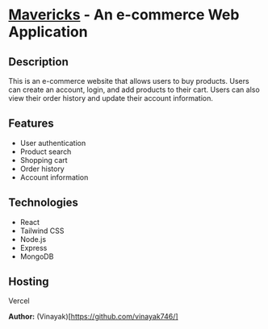 # [Mavericks](https://mavericks-app.vercel.app) - An e-commerce Web Application

## Description

This is an e-commerce website that allows users to buy products.
Users can create an account, login, and add products to their cart.
Users can also view their order history and update their account information.

## Features

- User authentication
- Product search
- Shopping cart
- Order history
- Account information

## Technologies

- React
- Tailwind CSS
- Node.js
- Express
- MongoDB

## Hosting
Vercel

**Author:** (Vinayak)[https://github.com/vinayak746/]
